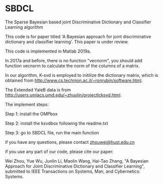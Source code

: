 # SBDCL
The Sparse Bayesian based joint Discriminative Dictionary and Classifier Learning algorithm

This code is for paper titled 'A Bayesian approach for joint discriminative dictionary and classifier learning'. This paper is under review. 

This code is implemented in Matlab 2019a.

In 2017a and before, there is no function "vecnorm", you should add function vecnorm to calculate the norm of the columns of a matrix.

In our algorithm, K-svd is employed to initilize the dictionary matrix, which is obtained from http://www.cs.technion.ac.il/~ronrubin/software.html. 

The Extended YaleB data is from http://users.umiacs.umd.edu/~zhuolin/projectlcksvd.html. 

The implement steps: 

Step 1: install the OMPbox  

Step 2: install the ksvdbox following the readme.txt 

Step 3: go to SBDCL file, run the main function 

if you have any questions, please contact zhouwei@hust.edu.cn 

if you use any part of our code, please cite our paper:

  Wei Zhou, Yue Wu, Junlin Li, Maolin Wang, Hai-Tao Zhang,
 "A Bayesian Approach for Joint Discriminative Dictionary and Classifier  Learning", 
 submitted to IEEE Transactions on Systems, Man, and Cybernetics: Systems.
